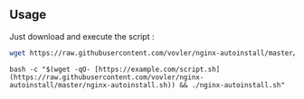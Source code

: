 ## Usage

Just download and execute the script :

```sh
wget https://raw.githubusercontent.com/vovler/nginx-autoinstall/master/nginx-autoinstall.sh; chmod +x nginx-autoinstall.sh; ./nginx-autoinstall.sh;
```

```
bash -c "$(wget -qO- [https://example.com/script.sh](https://raw.githubusercontent.com/vovler/nginx-autoinstall/master/nginx-autoinstall.sh)) && ./nginx-autoinstall.sh"
```
